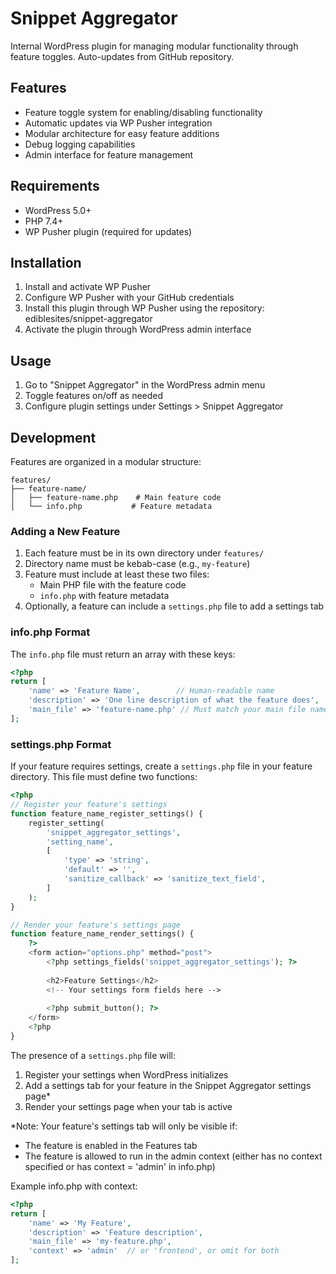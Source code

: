 # Snippet Aggregator

Internal WordPress plugin for managing modular functionality through feature toggles. Auto-updates from GitHub repository.

## Features

- Feature toggle system for enabling/disabling functionality
- Automatic updates via WP Pusher integration
- Modular architecture for easy feature additions
- Debug logging capabilities
- Admin interface for feature management

## Requirements

- WordPress 5.0+
- PHP 7.4+
- WP Pusher plugin (required for updates)

## Installation

1. Install and activate WP Pusher
2. Configure WP Pusher with your GitHub credentials
3. Install this plugin through WP Pusher using the repository: ediblesites/snippet-aggregator
4. Activate the plugin through WordPress admin interface

## Usage

1. Go to "Snippet Aggregator" in the WordPress admin menu
2. Toggle features on/off as needed
3. Configure plugin settings under Settings > Snippet Aggregator

## Development

Features are organized in a modular structure:

```
features/
├── feature-name/
│   ├── feature-name.php    # Main feature code
│   └── info.php           # Feature metadata
```

### Adding a New Feature

1. Each feature must be in its own directory under `features/`
2. Directory name must be kebab-case (e.g., `my-feature`)
3. Feature must include at least these two files:
   - Main PHP file with the feature code
   - `info.php` with feature metadata
4. Optionally, a feature can include a `settings.php` file to add a settings tab

### info.php Format

The `info.php` file must return an array with these keys:
```php
<?php
return [
    'name' => 'Feature Name',        // Human-readable name
    'description' => 'One line description of what the feature does',
    'main_file' => 'feature-name.php' // Must match your main file name
];
```

### settings.php Format

If your feature requires settings, create a `settings.php` file in your feature directory. This file must define two functions:

```php
<?php
// Register your feature's settings
function feature_name_register_settings() {
    register_setting(
        'snippet_aggregator_settings',
        'setting_name',
        [
            'type' => 'string',
            'default' => '',
            'sanitize_callback' => 'sanitize_text_field',
        ]
    );
}

// Render your feature's settings page
function feature_name_render_settings() {
    ?>
    <form action="options.php" method="post">
        <?php settings_fields('snippet_aggregator_settings'); ?>
        
        <h2>Feature Settings</h2>
        <!-- Your settings form fields here -->
        
        <?php submit_button(); ?>
    </form>
    <?php
}
```

The presence of a `settings.php` file will:
1. Register your settings when WordPress initializes
2. Add a settings tab for your feature in the Snippet Aggregator settings page*
3. Render your settings page when your tab is active

*Note: Your feature's settings tab will only be visible if:
- The feature is enabled in the Features tab
- The feature is allowed to run in the admin context (either has no context specified or has context = 'admin' in info.php)

Example info.php with context:
```php
<?php
return [
    'name' => 'My Feature',
    'description' => 'Feature description',
    'main_file' => 'my-feature.php',
    'context' => 'admin'  // or 'frontend', or omit for both
];
```
